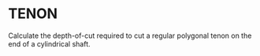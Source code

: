 ﻿# TENON
Calculate the depth-of-cut required to cut a regular polygonal tenon on the end of a cylindrical shaft.

